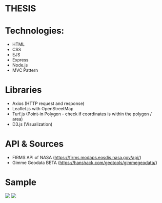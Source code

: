# THESIS

# Technologies:
- HTML
- CSS
- EJS
- Express
- Node.js
- MVC Pattern

# Libraries
- Axios (HTTP request and response)
- Leaflet.js with OpenStreetMap
- Turf.js (Point-in Polygon - check if coordinates is within the polygon / area)
- D3.js (Visualization)

# API & Sources
- FIRMS API of NASA (https://firms.modaps.eosdis.nasa.gov/api/)
- Gimme Geodata BETA (https://hanshack.com/geotools/gimmegeodata/)

# Sample
<img src="https://drive.google.com/uc?id=1g4KyL047NdTmEvRbykq_5dnh5E_TYmHQ">
<img src="https://drive.google.com/uc?id=1fqh2xnl4Ag_wQNPPKjy1J35MtsDSDkes">
